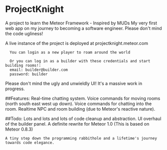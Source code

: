 ProjectKnight
=============
A project to learn the Meteor Framework - Inspired by MUDs
My very first web app on my journey to becoming a software engineer.  Please don't mind the code ugliness!  

A live instance of the project is deployed at projectknight.meteor.com


      You can login as a new player to roam around the world
      
      Or you can log in as a builder with these credentials and start building rooms!:
      email: builder@builder.com
      password: builder

  Please don't mind the ugly and unwieldly UI! It's a massive work in progress.

##Features:
    Real-time chatting system.
    Voice commands for moving rooms (north south east west up down).
    Voice commands for chatting into the room.
    Realtime NPC and room building (due to Meteor's reactive nature).

##Todo:
    Lots and lots and lots of code cleanup and abstraction.
    UI overhaul of the builder panel.
    A definite rewrite for Meteor 1.0 (This is based on Meteor 0.8.3)


    A tiny step down the programming rabbithole and a lifetime's journey towards code elegance.


